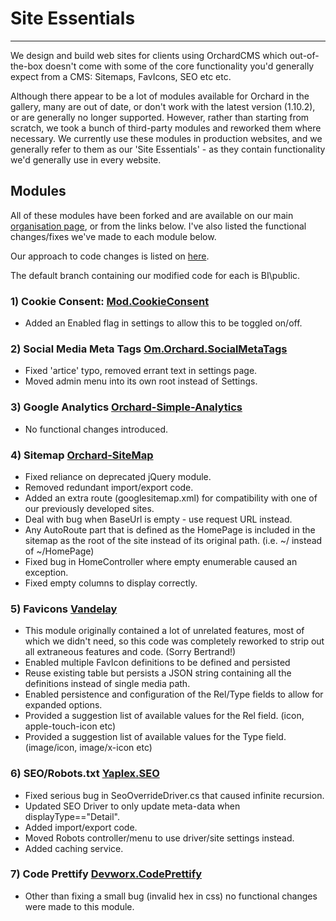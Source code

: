 # Site Essentials
---
We design and build web sites for clients using OrchardCMS which out-of-the-box doesn't come with some of the core functionality you'd generally expect from a CMS: Sitemaps, FavIcons, SEO etc etc.

Although there appear to be a lot of modules available for Orchard in the gallery, many are out of date, or don't work with the latest version (1.10.2), or are generally no longer supported. 
However, rather than starting from scratch, we took a bunch of third-party modules and reworked them where necessary. We currently use these modules in production websites, and we generally refer to them as our 'Site Essentials' - as they contain functionality we'd generally use in every website.

## Modules
All of these modules have been forked and are available on our main [organisation page](https://github.com/BusinessIntegrations), or from the links below. I've also listed the functional changes/fixes we've made to each module below.

Our approach to code changes is listed on [here](https://businessintegrations.github.io).

The default branch containing our modified code for each is BI\public.

### 1) Cookie Consent: [Mod.CookieConsent](https://github.com/BusinessIntegrations/Mod.CookieConsent)
- Added an Enabled flag in settings to allow this to be toggled on/off.

### 2) Social Media Meta Tags [Om.Orchard.SocialMetaTags](https://github.com/BusinessIntegrations/Om.Orchard.SocialMetaTags)
- Fixed 'artice' typo, removed errant text in settings page.
- Moved admin menu into its own root instead of Settings.

### 3) Google Analytics [Orchard-Simple-Analytics](https://github.com/BusinessIntegrations/Orchard-Simple-Analytics)
- No functional changes introduced.

### 4) Sitemap [Orchard-SiteMap](https://github.com/BusinessIntegrations/Orchard-SiteMap)
- Fixed reliance on deprecated jQuery module.
- Removed redundant import/export code.
- Added an extra route (googlesitemap.xml) for compatibility with one of our previously developed sites.
- Deal with bug when BaseUrl is empty - use request URL instead.
- Any AutoRoute part that is defined as the HomePage is included in the sitemap as the root of the site instead of its original path. (i.e. ~/ instead of ~/HomePage)
- Fixed bug in HomeController where empty enumerable caused an exception.
- Fixed empty columns to display correctly.

### 5) Favicons [Vandelay](https://github.com/BusinessIntegrations/vandelay)
- This module originally contained a lot of unrelated features, most of which we didn't need, so this code was completely reworked to strip out all extraneous features and code. (Sorry Bertrand!)
- Enabled multiple FavIcon definitions to be defined and persisted
- Reuse existing table but persists a JSON string containing all the definitions instead of single media path. 
- Enabled persistence and configuration of the Rel/Type fields to allow for expanded options. 
- Provided a suggestion list of available values for the Rel field. (icon, apple-touch-icon etc)
- Provided a suggestion list of available values for the Type field. (image/icon, image/x-icon etc)

### 6) SEO/Robots.txt [Yaplex.SEO](https://github.com/BusinessIntegrations/Yaplex.SEO)
- Fixed serious bug in SeoOverrideDriver.cs that caused infinite recursion.
- Updated SEO Driver to only update meta-data when displayType=="Detail".
- Added import/export code.
- Moved Robots controller/menu to use driver/site settings instead.
- Added caching service.

### 7) Code Prettify [Devworx.CodePrettify](https://github.com/BusinessIntegrations/Devworx.CodePrettify)
- Other than fixing a small bug (invalid hex in css) no functional changes were made to this module.

